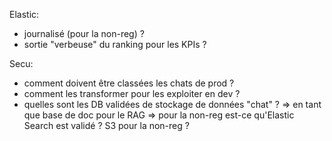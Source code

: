 Elastic:
- journalisé (pour la non-reg) ?
- sortie "verbeuse" du ranking pour les KPIs ?

Secu:
- comment doivent être classées les chats de prod ?
- comment les transformer pour les exploiter en dev ?
- quelles sont les DB validées de stockage de données "chat" ?
    => en tant que base de doc pour le RAG
    => pour la non-reg
  est-ce qu'Elastic Search est validé ?
  S3 pour la non-reg ?